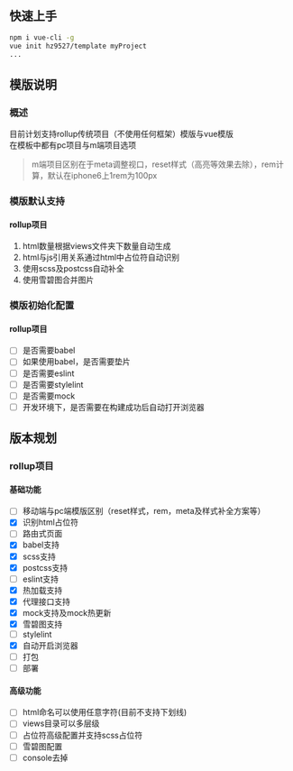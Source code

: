 ## 快速上手
```sh
npm i vue-cli -g
vue init hz9527/template myProject
...
```

## 模版说明
### 概述
目前计划支持rollup传统项目（不使用任何框架）模版与vue模版  
在模板中都有pc项目与m端项目选项  

> m端项目区别在于meta调整视口，reset样式（高亮等效果去除），rem计算，默认在iphone6上1rem为100px

### 模版默认支持
#### rollup项目
1. html数量根据views文件夹下数量自动生成
2. html与js引用关系通过html中占位符自动识别
3. 使用scss及postcss自动补全
4. 使用雪碧图合并图片

### 模版初始化配置
#### rollup项目
- [ ] 是否需要babel
- [ ] 如果使用babel，是否需要垫片
- [ ] 是否需要eslint
- [ ] 是否需要stylelint
- [ ] 是否需要mock
- [ ] 开发环境下，是否需要在构建成功后自动打开浏览器

## 版本规划
### rollup项目
#### 基础功能
- [ ] 移动端与pc端模版区别（reset样式，rem，meta及样式补全方案等）
- [x] 识别html占位符
- [ ] 路由式页面
- [x] babel支持
- [x] scss支持
- [x] postcss支持
- [ ] eslint支持
- [x] 热加载支持
- [x] 代理接口支持
- [x] mock支持及mock热更新
- [x] 雪碧图支持
- [ ] stylelint
- [x] 自动开启浏览器
- [ ] 打包
- [ ] 部署

#### 高级功能
- [ ] html命名可以使用任意字符(目前不支持下划线)
- [ ] views目录可以多层级
- [ ] 占位符高级配置并支持scss占位符
- [ ] 雪碧图配置
- [ ] console去掉
